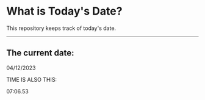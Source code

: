 # What is Today's Date?
This repository keeps track of today's date.
* * *
 
## The current date:  
 04/12/2023 
  
  
 TIME IS ALSO THIS: 
  
 07:06.53 
  
  
